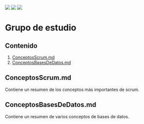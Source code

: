 ![](https://img.shields.io/github/contributors/FrancoGL/ISPC-Project-One?color=y)
![](https://img.shields.io/github/issues/FrancoGL/ISPC-Project-One?color=green)
![](https://img.shields.io/github/issues-closed-raw/FrancoGL/ISPC-Project-One?color=red)

# Grupo de estudio

## Contenido
  1. [ConceptosScrum.md](#conceptosscrummd)
  2. [ConceptosBasesDeDatos.md](#conceptosbasesdedatosmd)


## ConceptosScrum.md

Contiene un resumen de los conceptos más importantes de scrum.

## ConceptosBasesDeDatos.md

Contiene un resumen de varios conceptos de bases de datos.